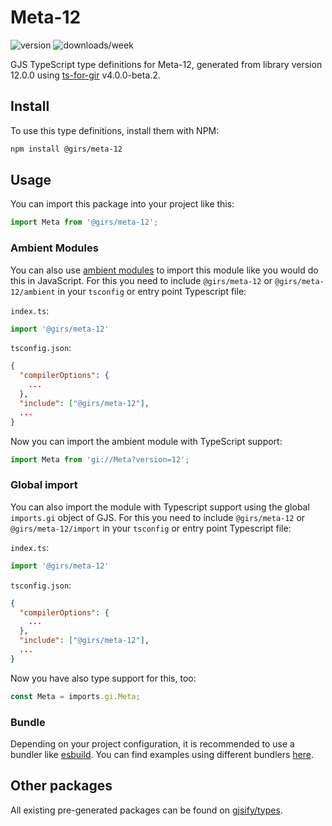
# Meta-12

![version](https://img.shields.io/npm/v/@girs/meta-12)
![downloads/week](https://img.shields.io/npm/dw/@girs/meta-12)


GJS TypeScript type definitions for Meta-12, generated from library version 12.0.0 using [ts-for-gir](https://github.com/gjsify/ts-for-gir) v4.0.0-beta.2.


## Install

To use this type definitions, install them with NPM:
```bash
npm install @girs/meta-12
```

## Usage

You can import this package into your project like this:
```ts
import Meta from '@girs/meta-12';
```

### Ambient Modules

You can also use [ambient modules](https://github.com/gjsify/ts-for-gir/tree/main/packages/cli#ambient-modules) to import this module like you would do this in JavaScript.
For this you need to include `@girs/meta-12` or `@girs/meta-12/ambient` in your `tsconfig` or entry point Typescript file:

`index.ts`:
```ts
import '@girs/meta-12'
```

`tsconfig.json`:
```json
{
  "compilerOptions": {
    ...
  },
  "include": ["@girs/meta-12"],
  ...
}
```

Now you can import the ambient module with TypeScript support: 

```ts
import Meta from 'gi://Meta?version=12';
```

### Global import

You can also import the module with Typescript support using the global `imports.gi` object of GJS.
For this you need to include `@girs/meta-12` or `@girs/meta-12/import` in your `tsconfig` or entry point Typescript file:

`index.ts`:
```ts
import '@girs/meta-12'
```

`tsconfig.json`:
```json
{
  "compilerOptions": {
    ...
  },
  "include": ["@girs/meta-12"],
  ...
}
```

Now you have also type support for this, too:

```ts
const Meta = imports.gi.Meta;
```

### Bundle

Depending on your project configuration, it is recommended to use a bundler like [esbuild](https://esbuild.github.io/). You can find examples using different bundlers [here](https://github.com/gjsify/ts-for-gir/tree/main/examples).

## Other packages

All existing pre-generated packages can be found on [gjsify/types](https://github.com/gjsify/types).

